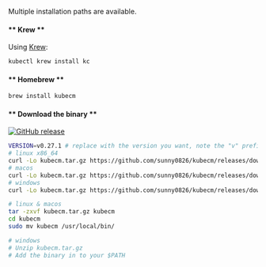 Multiple installation paths are available.

<!-- tabs:start -->

#### ** Krew **

Using [Krew](https://krew.sigs.k8s.io/):

```bash
kubectl krew install kc
```

#### ** Homebrew **

```bash
brew install kubecm
```

#### ** Download the binary **

[![GitHub release](https://img.shields.io/github/release/sunny0826/kubecm)](https://github.com/sunny0826/kubecm/releases)

```bash
VERSION=v0.27.1 # replace with the version you want, note the "v" prefix!
# linux x86_64
curl -Lo kubecm.tar.gz https://github.com/sunny0826/kubecm/releases/download/${VERSION}/kubecm_${VERSION}_Linux_x86_64.tar.gz
# macos
curl -Lo kubecm.tar.gz https://github.com/sunny0826/kubecm/releases/download/${VERSION}/kubecm_${VERSION}_Darwin_x86_64.tar.gz
# windows
curl -Lo kubecm.tar.gz https://github.com/sunny0826/kubecm/releases/download/${VERSION}/kubecm_${VERSION}_Windows_x86_64.tar.gz

# linux & macos
tar -zxvf kubecm.tar.gz kubecm
cd kubecm
sudo mv kubecm /usr/local/bin/

# windows
# Unzip kubecm.tar.gz
# Add the binary in to your $PATH
```

<!-- tabs:end -->